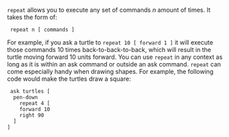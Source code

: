 ﻿`repeat` allows you to execute any set of commands *n* amount of times. It takes the form of:



``` repeat n [ commands ]```



For example, if you ask a turtle to  `repeat 10 [ forward 1 ]` it will execute those commands 10 times back-to-back-to-back, which will result in the turtle moving forward 10 units forward.  You can use `repeat` in any context as long as it is within an ask command or outside an ask command. `repeat` can come especially handy when drawing shapes. For example, the following code would make the turtles draw a square:

``` 
 ask turtles [ 
  pen-down
  	repeat 4 [ 
    forward 10
    right 90
  ]
]
```

